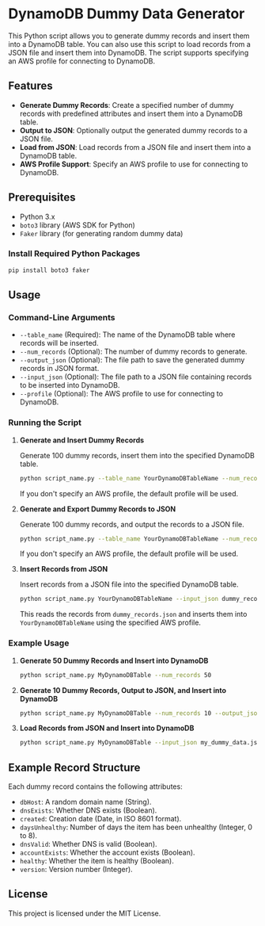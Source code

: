 
# DynamoDB Dummy Data Generator

This Python script allows you to generate dummy records and insert them into a DynamoDB table. You can also use this script to load records from a JSON file and insert them into DynamoDB. The script supports specifying an AWS profile for connecting to DynamoDB.

## Features

- **Generate Dummy Records**: Create a specified number of dummy records with predefined attributes and insert them into a DynamoDB table.
- **Output to JSON**: Optionally output the generated dummy records to a JSON file.
- **Load from JSON**: Load records from a JSON file and insert them into a DynamoDB table.
- **AWS Profile Support**: Specify an AWS profile to use for connecting to DynamoDB.

## Prerequisites

- Python 3.x
- `boto3` library (AWS SDK for Python)
- `Faker` library (for generating random dummy data)

### Install Required Python Packages

```bash
pip install boto3 faker
```

## Usage

### Command-Line Arguments

- `--table_name` (Required): The name of the DynamoDB table where records will be inserted.
- `--num_records` (Optional): The number of dummy records to generate.
- `--output_json` (Optional): The file path to save the generated dummy records in JSON format.
- `--input_json` (Optional): The file path to a JSON file containing records to be inserted into DynamoDB.
- `--profile` (Optional): The AWS profile to use for connecting to DynamoDB.

### Running the Script

1. **Generate and Insert Dummy Records**

   Generate 100 dummy records, insert them into the specified DynamoDB table.

   ```bash
   python script_name.py --table_name YourDynamoDBTableName --num_records 100  --profile your_aws_profile
   ```

   If you don't specify an AWS profile, the default profile will be used.

2. **Generate and Export Dummy Records to JSON**

   Generate 100 dummy records, and output the records to a JSON file.

   ```bash
   python script_name.py --table_name YourDynamoDBTableName --num_records 100 --output_json dummy_records.json --profile your_aws_profile
   ```

   If you don't specify an AWS profile, the default profile will be used.

3. **Insert Records from JSON**

   Insert records from a JSON file into the specified DynamoDB table.

   ```bash
   python script_name.py YourDynamoDBTableName --input_json dummy_records.json --profile your_aws_profile
   ```

   This reads the records from `dummy_records.json` and inserts them into `YourDynamoDBTableName` using the specified AWS profile.

### Example Usage

1. **Generate 50 Dummy Records and Insert into DynamoDB**

   ```bash
   python script_name.py MyDynamoDBTable --num_records 50
   ```

2. **Generate 10 Dummy Records, Output to JSON, and Insert into DynamoDB**

   ```bash
   python script_name.py MyDynamoDBTable --num_records 10 --output_json my_dummy_data.json
   ```

3. **Load Records from JSON and Insert into DynamoDB**

   ```bash
   python script_name.py MyDynamoDBTable --input_json my_dummy_data.json
   ```

## Example Record Structure

Each dummy record contains the following attributes:

- `dbHost`: A random domain name (String).
- `dnsExists`: Whether DNS exists (Boolean).
- `created`: Creation date (Date, in ISO 8601 format).
- `daysUnhealthy`: Number of days the item has been unhealthy (Integer, 0 to 8).
- `dnsValid`: Whether DNS is valid (Boolean).
- `accountExists`: Whether the account exists (Boolean).
- `healthy`: Whether the item is healthy (Boolean).
- `version`: Version number (Integer).

## License

This project is licensed under the MIT License.
